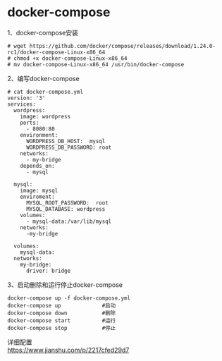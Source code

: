 docker-compose
============
1、docker-compose安装  
```
# wget https://github.com/docker/compose/releases/download/1.24.0-rc1/docker-compose-Linux-x86_64
# chmod +x docker-compose-Linux-x86_64
# mv docker-compose-Linux-x86_64 /usr/bin/docker-compose
```  

2、编写docker-compose  
```
# cat docker-compose.yml
version: '3'
services:
  wordpress:
    image: wordpress
    ports:
      - 8080:80
    environment:
      WORDPRESS_DB_HOST:  mysql
      WORDPRESS_DB_PASSWORD: root
    networks:
      - my-bridge
    depends_on:
      - mysql

  mysql:
    image: mysql
    enviroment:
      MYSQL_ROOT_PASSWORD:  root
      MYSQL_DATABASE: wordpress
    volumes:
      - mysql-data:/var/lib/mysql
    networks:
      -my-bridge

  volumes:
    mysql-data:
  networks:
    my-bridge:
      driver: bridge
```  
3、启动删除和运行停止docker-compose  
``` 
docker-compose up -f docker-compose.yml
docker-compose up             #启动
docker-compose down           #删除
docker-compose start          #运行
docker-compose stop           #停止
```  

详细配置  
https://www.jianshu.com/p/2217cfed29d7  
